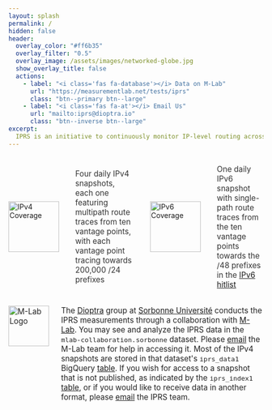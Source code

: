 ```yaml
---
layout: splash
permalink: /
hidden: false
header:
  overlay_color: "#ff6b35"
  overlay_filter: "0.5"
  overlay_image: /assets/images/networked-globe.jpg
  show_overlay_title: false
  actions:
    - label: "<i class='fas fa-database'></i> Data on M-Lab"
      url: "https://measurementlab.net/tests/iprs"
      class: "btn--primary btn--large"
    - label: "<i class='fas fa-at'></i> Email Us"
      url: "mailto:iprs@dioptra.io"
      class: "btn--inverse btn--large"
excerpt:
  IPRS is an initiative to continuously monitor IP-level routing across the internet
---
```


<style>
#ipv4-ipv6-summary {
  display: flex;
  flex-direction: row;
  align-items: center;
  gap: 2rem;
  justify-content: center;
  margin: 2rem 0;
}
#ipv4-ipv6-summary > * {
  flex: 0 1 auto;
}
@media (max-width: 700px) {
  #ipv4-ipv6-summary {
    flex-direction: column;
    gap: 1rem;
    align-items: stretch;
  }
  #ipv4-ipv6-summary img {
    margin-bottom: 0.5rem;
  }
}
</style>
<div id="ipv4-ipv6-summary">
  <img src="{{ '/assets/images/ipv4.svg' | relative_url }}" alt="IPv4 Coverage" style="width: 100px; height: 100px;">
  <span style="font-size: 0.95rem; color: #333;">Four daily IPv4 snapshots, each one featuring multipath route traces from ten vantage points, with each vantage point tracing towards 200,000 /24 prefixes</span>
  <img src="{{ '/assets/images/ipv6.svg' | relative_url }}" alt="IPv6 Coverage" style="width: 100px; height: 100px;">
  <span style="font-size: 0.95rem; color: #333;">One daily IPv6 snapshot with single-path route traces from the ten vantage points towards the /48 prefixes in the <a href="https://ipv6hitlist.github.io/" target="_blank" rel="noopener">IPv6 hitlist</a></span>
</div>

<style>
#accessing-data {
  width: 100%;
  margin: 2rem 0;
  text-align: left;
  font-size: 0.95rem;
  color: #222;
  display: flex;
  justify-content: center;
  align-items: flex-start;
  gap: 1.5rem;
}
@media (max-width: 700px) {
  #accessing-data {
    flex-direction: column !important;
    align-items: stretch !important;
    gap: 1rem !important;
    text-align: left !important;
  }
  #accessing-data img {
    margin-bottom: 0.5rem;
    margin-right: 0 !important;
  }
}
</style>

<div id="accessing-data">
  <img src="{{ '/assets/images/mlab.webp' | relative_url }}" alt="M-Lab Logo" style="width: 80px; height: auto; flex-shrink: 0;">
  <div style="max-width: none; width: auto; min-width: 0;">
    <p style="margin: 0;">
      The <a href="https://www.dioptra.io/" target="_blank" rel="noopener">Dioptra</a> group at <a href="https://www.sorbonne-universite.fr/en" target="_blank" rel="noopener">Sorbonne Université</a> conducts the IPRS measurements through a collaboration with <a href="https://www.measurementlab.net/" target="_blank" rel="noopener">M-Lab</a>.
      You may see and analyze the IPRS data in the <code>mlab-collaboration.sorbonne</code> dataset.
      Please <a href="mailto:support@measurementlab.net">email</a> the M-Lab team for help in accessing it.
      Most of the IPv4 snapshots are stored in that dataset's <code>iprs_data1</code> BigQuery <a href="https://console.cloud.google.com/bigquery?project=mlab-collaboration&p=mlab-collaboration&d=sorbonne&t=iprs_data1&page=table" target="_blank" rel="noopener">table</a>. 
      If you wish for access to a snapshot that is not published, as indicated by the <code>iprs_index1</code> <a href="https://console.cloud.google.com/bigquery?project=mlab-collaboration&p=mlab-collaboration&d=sorbonne&t=iprs_index1&page=table" target="_blank" rel="noopener">table</a>, or if you would like to receive data in another format, please  <a href="mailto:iprs@dioptra.io">email</a> the IPRS team.      
    </p>
  </div>
</div>